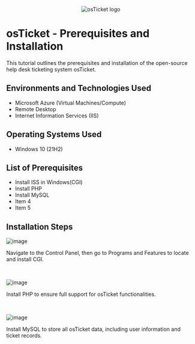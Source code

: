 <p align="center">
<img src="https://i.imgur.com/Clzj7Xs.png" alt="osTicket logo"/>
</p>

<h1>osTicket - Prerequisites and Installation</h1>
This tutorial outlines the prerequisites and installation of the open-source help desk ticketing system osTicket.<br />



<h2>Environments and Technologies Used</h2>

- Microsoft Azure (Virtual Machines/Compute)
- Remote Desktop
- Internet Information Services (IIS)

<h2>Operating Systems Used </h2>

- Windows 10</b> (21H2)

<h2>List of Prerequisites</h2>

- Install ISS in Windows(CGI)
- Install PHP
- Install MySQL
- Item 4
- Item 5

<h2>Installation Steps</h2>


![image](https://github.com/user-attachments/assets/1bc41d51-fd34-462d-800b-44fb829742f4)
</p>
<p>
Navigate to the Control Panel, then go to Programs and Features to locate and install CGI.
</p>
<br />

![image](https://github.com/user-attachments/assets/9781c5e0-7083-4962-9129-46cb2fa3a1a3)
</p>
<p>
Install PHP to ensure full support for osTicket functionalities.
</p>
<br />

![image](https://github.com/user-attachments/assets/82179172-8851-4b22-b800-3772b5590887)
</p>
<p>
Install MySQL to store all osTicket data, including user information and ticket records.
</p>
<br />
